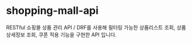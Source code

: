 # shopping-mall-api
RESTful 쇼핑몰 상품 관리 API / DRF를 사용해 필터링 가능한 상품리스트 조회, 상품상세정보 조회, 쿠폰 적용 기능을 구현한 API 입니다.

